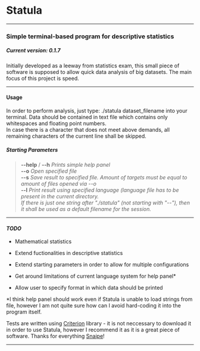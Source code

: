# Statula

***

### Simple terminal-based program for descriptive statistics
##### *Current version: 0.1.7*

Initially developed as a leeway from statistics exam, this small piece of software is supposed to allow quick data analysis of big datasets.
The main focus of this project is speed.

***
#### Usage

In order to perform analysis, just type:
./statula dataset_filename
into your terminal. Data should be contained in text file which contains only whitespaces and floating point numbers.  
In case there is a character that does not meet above demands, all remaining characters of the current line shall be skipped.

##### Starting Parameters
>**--help** / **--h** *Prints simple help panel*  
**--o**  *Open specified file*  
**--s**  *Save result to specified file. Amount of targets must be equal to amount of files opened via --o*  
**--l**  *Print result using specified language (language file has to be present in the current directory.*  
*If there is just one string after "./statula" (not starting with "--"), then it shall be used as a default filename for the session.*

***
#### *TODO*

  * Mathematical statistics

  * Extend fuctionalities in descriptive statistics

  * Extend starting parameters in order to allow for multiple configurations

  * Get around limitations of current language system for help panel*

  * Allow user to specify format in which data should be printed


*I think help panel should work even if Statula is unable to load strings from file, however I am not quite sure how can I avoid hard-coding
it into the program itself. 

Tests are written using [Criterion](https://github.com/Snaipe/Criterion) library - it is not neccessary to download it in order to use Statula, however I recommend it as it is a great piece of software. Thanks for everything [Snaipe](https://github.com/Snaipe)!
***
